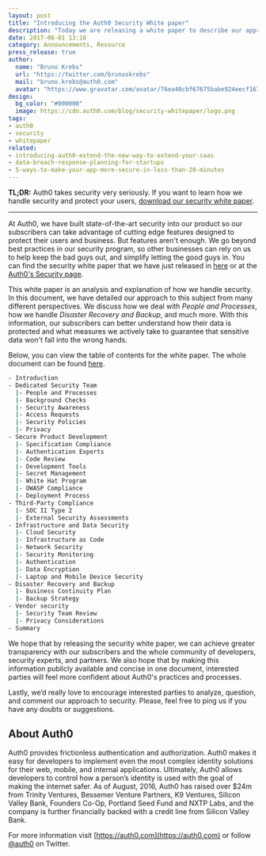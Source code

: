 ```yaml
---
layout: post
title: "Introducing the Auth0 Security White paper"
description: "Today we are releasing a white paper to describe our approach to security so that our subscribers can understand how their data is protected"
date: 2017-06-01 13:10
category: Announcements, Resource
press_release: true
author:
  name: "Bruno Krebs"
  url: "https://twitter.com/brunoskrebs"
  mail: "bruno.krebs@auth0.com"
  avatar: "https://www.gravatar.com/avatar/76ea40cbf67675babe924eecf167b9b8?s=60"
design:
  bg_color: "#000000"
  image: https://cdn.auth0.com/blog/security-whitepaper/logo.png
tags:
- auth0
- security
- whitepaper
related:
- introducing-auth0-extend-the-new-way-to-extend-your-saas
- data-breach-response-planning-for-startups
- 5-ways-to-make-your-app-more-secure-in-less-than-20-minutes
---
```


**TL;DR:** Auth0 takes security very seriously. If you want to learn how we handle security and protect your users, [download our security white paper](https://cdn.auth0.com/website/security/auth0s-information-security-wp.pdf).

---


At Auth0, we have built state-of-the-art security into our product so our subscribers can take advantage of cutting edge features designed to protect their users and business. But features aren't enough. We go beyond best practices in our security program, so other businesses can rely on us to help keep the bad guys out, and simplify letting the good guys in. You can find the security white paper that we have just released in [here](https://cdn.auth0.com/website/security/auth0s-information-security-wp.pdf) or at the [Auth0's Security page](https://auth0.com/security).

This white paper is an analysis and explanation of how we handle security. In this document, we have detailed our approach to this subject from many different perspectives. We discuss how we deal with *People and Processes*, how we handle *Disaster Recovery and Backup*, and much more. With this information, our subscribers can better understand how their data is protected and what measures we actively take to guarantee that sensitive data won't fall into the wrong hands.

Below, you can view the table of contents for the white paper. The whole document can be found [here](https://cdn.auth0.com/website/security/auth0s-information-security.pdf).

```bash
- Introduction
- Dedicated Security Team
  |- People and Processes
  |- Background Checks
  |- Security Awareness
  |- Access Requests
  |- Security Policies
  |- Privacy
- Secure Product Development
  |- Specification Compliance
  |- Authentication Experts
  |- Code Review
  |- Development Tools
  |- Secret Management
  |- White Hat Program
  |- OWASP Compliance
  |- Deployment Process
- Third-Party Compliance
  |- SOC II Type 2
  |- External Security Assessments
- Infrastructure and Data Security
  |- Cloud Security
  |- Infrastructure as Code
  |- Network Security
  |- Security Monitoring
  |- Authentication
  |- Data Encryption
  |- Laptop and Mobile Device Security
- Disaster Recovery and Backup
  |- Business Continuity Plan
  |- Backup Strategy
- Vendor security
  |- Security Team Review
  |- Privacy Considerations
- Summary
```

We hope that by releasing the security white paper, we can achieve greater transparency with our subscribers and the whole community of developers, security experts, and partners. We also hope that by making this information publicly available and concise in one document, interested parties will feel more confident about Auth0's practices and processes.

Lastly, we’d really love to encourage interested parties to analyze, question, and comment our approach to security. Please, feel free to ping us if you have any doubts or suggestions.

## About Auth0

Auth0 provides frictionless authentication and authorization. Auth0 makes it easy for developers to implement even the most complex identity solutions for their web, mobile, and internal applications. Ultimately, Auth0 allows developers to control how a person’s identity is used with the goal of making the internet safer. As of August, 2016, Auth0 has raised over $24m from Trinity Ventures, Bessemer Venture Partners, K9 Ventures, Silicon Valley Bank, Founders Co-Op, Portland Seed Fund and NXTP Labs, and the company is further financially backed with a credit line from Silicon Valley Bank.

For more information visit [https://auth0.com](https://auth0.com) or follow [@auth0](https://twitter.com/auth0) on Twitter.
